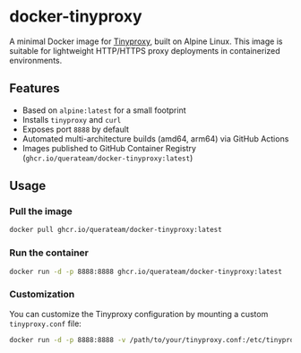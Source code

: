 # docker-tinyproxy

A minimal Docker image for [Tinyproxy](https://tinyproxy.github.io/), built on Alpine Linux. This image is suitable for lightweight HTTP/HTTPS proxy deployments in containerized environments.

## Features

- Based on `alpine:latest` for a small footprint
- Installs `tinyproxy` and `curl`
- Exposes port `8888` by default
- Automated multi-architecture builds (amd64, arm64) via GitHub Actions
- Images published to GitHub Container Registry (`ghcr.io/querateam/docker-tinyproxy:latest`)

## Usage

### Pull the image

```sh
docker pull ghcr.io/querateam/docker-tinyproxy:latest
```

### Run the container

```sh
docker run -d -p 8888:8888 ghcr.io/querateam/docker-tinyproxy:latest
```

### Customization
You can customize the Tinyproxy configuration by mounting a custom `tinyproxy.conf` file:

```sh
docker run -d -p 8888:8888 -v /path/to/your/tinyproxy.conf:/etc/tinyproxy/tinyproxy.conf ghcr.io/querateam/docker-tinyproxy:latest
```